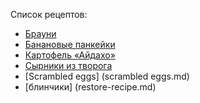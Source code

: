 Список рецептов:
- [Брауни](brownie.md) 
- [Банановые панкейки](banana.md)
- [Картофель «Айдахо»](aidaho.md)
- [Сырники из творога](cheese_pancakes.md)
- [Scrambled eggs] (scrambled eggs.md)
- [блинчики] (restore-recipe.md)
